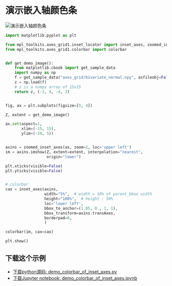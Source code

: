 # 演示嵌入轴颜色条

![演示嵌入轴颜色条](https://matplotlib.org/_images/sphx_glr_demo_colorbar_of_inset_axes_001.png)

```python
import matplotlib.pyplot as plt

from mpl_toolkits.axes_grid1.inset_locator import inset_axes, zoomed_inset_axes
from mpl_toolkits.axes_grid1.colorbar import colorbar


def get_demo_image():
    from matplotlib.cbook import get_sample_data
    import numpy as np
    f = get_sample_data("axes_grid/bivariate_normal.npy", asfileobj=False)
    z = np.load(f)
    # z is a numpy array of 15x15
    return z, (-3, 4, -4, 3)


fig, ax = plt.subplots(figsize=[5, 4])

Z, extent = get_demo_image()

ax.set(aspect=1,
       xlim=(-15, 15),
       ylim=(-20, 5))


axins = zoomed_inset_axes(ax, zoom=2, loc='upper left')
im = axins.imshow(Z, extent=extent, interpolation="nearest",
                  origin="lower")

plt.xticks(visible=False)
plt.yticks(visible=False)


# colorbar
cax = inset_axes(axins,
                 width="5%",  # width = 10% of parent_bbox width
                 height="100%",  # height : 50%
                 loc='lower left',
                 bbox_to_anchor=(1.05, 0., 1, 1),
                 bbox_transform=axins.transAxes,
                 borderpad=0,
                 )

colorbar(im, cax=cax)

plt.show()
```

## 下载这个示例
            
- [下载python源码: demo_colorbar_of_inset_axes.py](https://matplotlib.org/_downloads/demo_colorbar_of_inset_axes.py)
- [下载Jupyter notebook: demo_colorbar_of_inset_axes.ipynb](https://matplotlib.org/_downloads/demo_colorbar_of_inset_axes.ipynb)

